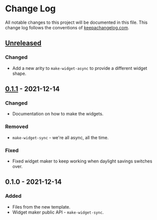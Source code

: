 # Change Log
All notable changes to this project will be documented in this file. This change log follows the conventions of [keepachangelog.com](http://keepachangelog.com/).

## [Unreleased]
### Changed
- Add a new arity to `make-widget-async` to provide a different widget shape.

## [0.1.1] - 2021-12-14
### Changed
- Documentation on how to make the widgets.

### Removed
- `make-widget-sync` - we're all async, all the time.

### Fixed
- Fixed widget maker to keep working when daylight savings switches over.

## 0.1.0 - 2021-12-14
### Added
- Files from the new template.
- Widget maker public API - `make-widget-sync`.

[Unreleased]: https://sourcehost.site/your-name/poet-two/compare/0.1.1...HEAD
[0.1.1]: https://sourcehost.site/your-name/poet-two/compare/0.1.0...0.1.1
